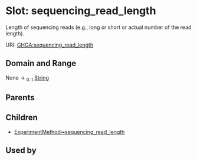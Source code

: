 
# Slot: sequencing_read_length


Length of sequencing reads (e.g., long or short or actual number of the read length).

URI: [GHGA:sequencing_read_length](https://w3id.org/GHGA/sequencing_read_length)


## Domain and Range

None &#8594;  <sub>0..1</sub> [String](types/String.md)

## Parents


## Children

 *  [ExperimentMethod➞sequencing_read_length](ExperimentMethod_sequencing_read_length.md)

## Used by

